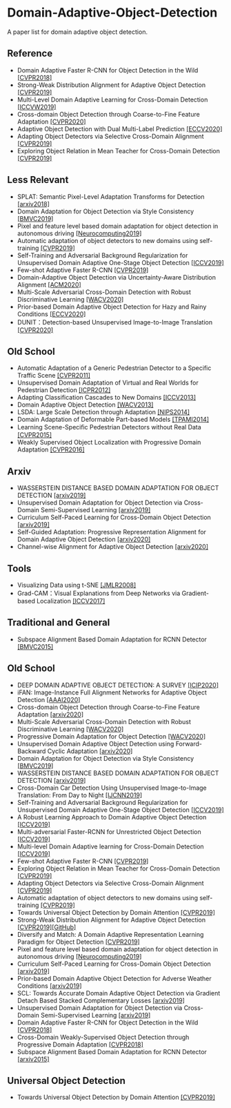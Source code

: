 # Domain-Adaptive-Object-Detection
A paper list for domain adaptive object detection.

## Reference
- Domain Adaptive Faster R-CNN for Object Detection in the Wild [[CVPR2018]](http://openaccess.thecvf.com/content_cvpr_2018/papers/Chen_Domain_Adaptive_Faster_CVPR_2018_paper.pdf)
- Strong-Weak Distribution Alignment for Adaptive Object Detection [[CVPR2019]](http://202.38.196.91/cache/7/03/openaccess.thecvf.com/fd5b814231aa5e43713ab0100da610f1/Saito_Strong-Weak_Distribution_Alignment_for_Adaptive_Object_Detection_CVPR_2019_paper.pdf)
- Multi-Level Domain Adaptive Learning for Cross-Domain Detection [[ICCVW2019]](https://arxiv.org/abs/1907.11484)
- Cross-domain Object Detection through Coarse-to-Fine Feature Adaptation [[CVPR2020]](https://openaccess.thecvf.com/content_CVPR_2020/papers/Zheng_Cross-domain_Object_Detection_through_Coarse-to-Fine_Feature_Adaptation_CVPR_2020_paper.pdf)
- Adaptive Object Detection with Dual Multi-Label Prediction [[ECCV2020]](https://www.ecva.net/papers/eccv_2020/papers_ECCV/papers/123730052.pdf)
- Adapting Object Detectors via Selective Cross-Domain Alignment [[CVPR2019]](https://openaccess.thecvf.com/content_CVPR_2019/papers/Zhu_Adapting_Object_Detectors_via_Selective_Cross-Domain_Alignment_CVPR_2019_paper.pdf)
- Exploring Object Relation in Mean Teacher for Cross-Domain Detection [[CVPR2019]](http://openaccess.thecvf.com/content_CVPR_2019/papers/Cai_Exploring_Object_Relation_in_Mean_Teacher_for_Cross-Domain_Detection_CVPR_2019_paper.pdf)

## Less Relevant
- SPLAT: Semantic Pixel-Level Adaptation Transforms for Detection [[arxiv2018]](https://arxiv.org/abs/1812.00929)
- Domain Adaptation for Object Detection via Style Consistency [[BMVC2019]](https://arxiv.org/abs/1911.10033v1)
- Pixel and feature level based domain adaptation for object detection in autonomous driving [[Neurocomputing2019]](https://arxiv.org/abs/1810.00345v1)
- Automatic adaptation of object detectors to new domains using self-training [[CVPR2019]](https://openaccess.thecvf.com/content_CVPR_2019/papers/RoyChowdhury_Automatic_Adaptation_of_Object_Detectors_to_New_Domains_Using_Self-Training_CVPR_2019_paper.pdf)
- Self-Training and Adversarial Background Regularization for Unsupervised Domain Adaptive One-Stage Object Detection [[ICCV2019]](https://openaccess.thecvf.com/content_ICCV_2019/papers/Kim_Self-Training_and_Adversarial_Background_Regularization_for_Unsupervised_Domain_Adaptive_One-Stage_ICCV_2019_paper.pdf)
- Few-shot Adaptive Faster R-CNN [[CVPR2019]](https://openaccess.thecvf.com/content_CVPR_2019/papers/Wang_Few-Shot_Adaptive_Faster_R-CNN_CVPR_2019_paper.pdf)
- Domain-Adaptive Object Detection via Uncertainty-Aware Distribution Alignment [[ACM2020]](https://dl.acm.org/doi/pdf/10.1145/3394171.3413553)
- Multi-Scale Adversarial Cross-Domain Detection with Robust Discriminative Learning [[WACV2020]](https://openaccess.thecvf.com/content_WACV_2020/papers/Pan_Multi-Scale_Adversarial_Cross-Domain_Detection_with_Robust_Discriminative_Learning_WACV_2020_paper.pdf)
- Prior-based Domain Adaptive Object Detection for Hazy and Rainy Conditions [[ECCV2020]](https://www.ecva.net/papers/eccv_2020/papers_ECCV/papers/123590749.pdf)
- DUNIT：Detection-based Unsupervised Image-to-Image Translation [[CVPR2020]](https://openaccess.thecvf.com/content_CVPR_2020/papers/Bhattacharjee_DUNIT_Detection-Based_Unsupervised_Image-to-Image_Translation_CVPR_2020_paper.pdf)

## Old School
- Automatic Adaptation of a Generic Pedestrian Detector to a Specific Traffic Scene [[CVPR2011]](https://ieeexplore.ieee.org/document/5995698/similar#similar)
- Unsupervised Domain Adaptation of Virtual and Real Worlds for Pedestrian Detection [[ICPR2012]](https://ieeexplore.ieee.org/document/6460917)
- Adapting Classification Cascades to New Domains [[ICCV2013]](https://ieeexplore.ieee.org/document/6751122)
- Domain Adaptive Object Detection [[WACV2013]](http://citeseerx.ist.psu.edu/viewdoc/download;jsessionid=0E94F54E632644698E05DC9BEB223885?doi=10.1.1.295.6188&rep=rep1&type=pdf)
- LSDA: Large Scale Detection through Adaptation [[NIPS2014]](http://papers.nips.cc/paper/5418-lsda-large-scale-detection-through-adaptation)
- Domain Adaptation of Deformable Part-based Models [[TPAMI2014]](https://ieeexplore.ieee.org/document/6824789)
- Learning Scene-Speciﬁc Pedestrian Detectors without Real Data [[CVPR2015]](http://openaccess.thecvf.com/content_cvpr_2015/papers/Hattori_Learning_Scene-Specific_Pedestrian_2015_CVPR_paper.pdf)
- Weakly Supervised Object Localization with Progressive Domain Adaptation [[CVPR2016]](http://openaccess.thecvf.com/content_cvpr_2016/papers/Li_Weakly_Supervised_Object_CVPR_2016_paper.pdf)

## Arxiv
- WASSERSTEIN DISTANCE BASED DOMAIN ADAPTATION FOR OBJECT DETECTION [[arxiv2019]](https://arxiv.org/abs/1909.08675?context=cs.CV)
- Unsupervised Domain Adaptation for Object Detection via Cross-Domain Semi-Supervised Learning [[arxiv2019]](https://arxiv.org/abs/1911.07158?context=cs.CV)
- Curriculum Self-Paced Learning for Cross-Domain Object Detection [[arxiv2019]](https://arxiv.org/abs/1911.06849?context=cs.CV)
- Self-Guided Adaptation: Progressive Representation Alignment for Domain Adaptive Object Detection [[arxiv2020]](https://arxiv.org/abs/2003.08777)
- Channel-wise Alignment for Adaptive Object Detection [[arxiv2020]](https://arxiv.org/abs/2009.02862?context=cs)

## Tools
- Visualizing Data using t-SNE [[JMLR2008]](https://jmlr.csail.mit.edu/papers/v9/vandermaaten08a.html)
- Grad-CAM：Visual Explanations from Deep Networks via Gradient-based Localization [[ICCV2017]](https://ieeexplore.ieee.org/document/8237336)


## Traditional and General
- Subspace Alignment Based Domain Adaptation for RCNN Detector [[BMVC2015]](https://arxiv.org/abs/1507.05578v1)
## Old School
- DEEP DOMAIN ADAPTIVE OBJECT DETECTION: A SURVEY [[ICIP2020]](https://arxiv.org/abs/2002.06797v1)
- iFAN: Image-Instance Full Alignment Networks for Adaptive Object Detection [[AAAI2020]](https://arxiv.org/pdf/2003.04132.pdf)
- Cross-domain Object Detection through Coarse-to-Fine Feature Adaptation [[arxiv2020]](https://arxiv.org/pdf/2003.10275.pdf)
- Multi-Scale Adversarial Cross-Domain Detection with Robust Discriminative Learning [[WACV2020]](http://openaccess.thecvf.com/content_WACV_2020/papers/Pan_Multi-Scale_Adversarial_Cross-Domain_Detection_with_Robust_Discriminative_Learning_WACV_2020_paper.pdf)
- Progressive Domain Adaptation for Object Detection [[WACV2020]](http://openaccess.thecvf.com/content_WACV_2020/papers/Hsu_Progressive_Domain_Adaptation_for_Object_Detection_WACV_2020_paper.pdf)
- Unsupervised Domain Adaptive Object Detection using Forward-Backward Cyclic Adaptation [[arxiv2020]](https://arxiv.org/abs/2002.00575v1)
- Domain Adaptation for Object Detection via Style Consistency [[BMVC2019]](https://arxiv.org/pdf/1911.10033.pdf)
- WASSERSTEIN DISTANCE BASED DOMAIN ADAPTATION FOR OBJECT DETECTION [[arxiv2019]](https://arxiv.org/pdf/1909.08675.pdf)
- Cross-Domain Car Detection Using Unsupervised Image-to-Image Translation: From Day to Night [[IJCNN2019]](https://ieeexplore.ieee.org/document/8852008)
- Self-Training and Adversarial Background Regularization for Unsupervised Domain Adaptive One-Stage Object Detection [[ICCV2019]](http://openaccess.thecvf.com/content_ICCV_2019/papers/Kim_Self-Training_and_Adversarial_Background_Regularization_for_Unsupervised_Domain_Adaptive_One-Stage_ICCV_2019_paper.pdf)
- A Robust Learning Approach to Domain Adaptive Object Detection [[ICCV2019]](http://openaccess.thecvf.com/content_ICCV_2019/papers/Khodabandeh_A_Robust_Learning_Approach_to_Domain_Adaptive_Object_Detection_ICCV_2019_paper.pdf)
- Multi-adversarial Faster-RCNN for Unrestricted Object Detection [[ICCV2019]](http://openaccess.thecvf.com/content_ICCV_2019/papers/He_Multi-Adversarial_Faster-RCNN_for_Unrestricted_Object_Detection_ICCV_2019_paper.pdf)
- Multi-level Domain Adaptive learning for Cross-Domain Detection [[ICCV2019]](https://arxiv.org/pdf/1907.11484.pdf)
- Few-shot Adaptive Faster R-CNN [[CVPR2019]](http://openaccess.thecvf.com/content_CVPR_2019/papers/Wang_Few-Shot_Adaptive_Faster_R-CNN_CVPR_2019_paper.pdf)
- Exploring Object Relation in Mean Teacher for Cross-Domain Detection [[CVPR2019]](http://openaccess.thecvf.com/content_CVPR_2019/papers/Cai_Exploring_Object_Relation_in_Mean_Teacher_for_Cross-Domain_Detection_CVPR_2019_paper.pdf)
- Adapting Object Detectors via Selective Cross-Domain Alignment [[CVPR2019]](http://openaccess.thecvf.com/content_CVPR_2019/papers/Zhu_Adapting_Object_Detectors_via_Selective_Cross-Domain_Alignment_CVPR_2019_paper.pdf)
- Automatic adaptation of object detectors to new domains using self-training [[CVPR2019]](http://openaccess.thecvf.com/content_CVPR_2019/papers/RoyChowdhury_Automatic_Adaptation_of_Object_Detectors_to_New_Domains_Using_Self-Training_CVPR_2019_paper.pdf)
- Towards Universal Object Detection by Domain Attention [[CVPR2019]](http://openaccess.thecvf.com/content_CVPR_2019/papers/Wang_Towards_Universal_Object_Detection_by_Domain_Attention_CVPR_2019_paper.pdf)
- Strong-Weak Distribution Alignment for Adaptive Object Detection [[CVPR2019]](http://202.38.196.91/cache/7/03/openaccess.thecvf.com/fd5b814231aa5e43713ab0100da610f1/Saito_Strong-Weak_Distribution_Alignment_for_Adaptive_Object_Detection_CVPR_2019_paper.pdf)[[GitHub]](https://github.com/VisionLearningGroup/DA_Detection)
- Diversify and Match: A Domain Adaptive Representation Learning Paradigm for Object Detection [[CVPR2019]](http://202.38.196.91/cache/3/03/openaccess.thecvf.com/59418b176cfe9fdb76397b1a3736ebbc/Kim_Diversify_and_Match_A_Domain_Adaptive_Representation_Learning_Paradigm_for_CVPR_2019_paper.pdf)
- Pixel and feature level based domain adaptation for object detection in autonomous driving [[Neurocomputing2019]](https://www.sciencedirect.com/science/article/abs/pii/S092523121931149X?via%3Dihub)
- Curriculum Self-Paced Learning for Cross-Domain Object Detection [[arxiv2019]](https://arxiv.org/abs/1911.06849v1)
- Prior-based Domain Adaptive Object Detection for Adverse Weather Conditions [[arxiv2019]](https://arxiv.org/abs/1912.00070v1)
- SCL: Towards Accurate Domain Adaptive Object Detection via Gradient Detach Based Stacked Complementary Losses [[arxiv2019]](https://arxiv.org/abs/1911.02559v1)
- Unsupervised Domain Adaptation for Object Detection via Cross-Domain Semi-Supervised Learning [[arxiv2019]](https://arxiv.org/abs/1911.07158v1)
- Domain Adaptive Faster R-CNN for Object Detection in the Wild [[CVPR2018]](http://openaccess.thecvf.com/content_cvpr_2018/papers/Chen_Domain_Adaptive_Faster_CVPR_2018_paper.pdf)
- Cross-Domain Weakly-Supervised Object Detection through Progressive Domain Adaptation [[CVPR2018]](http://openaccess.thecvf.com/content_cvpr_2018/papers/Inoue_Cross-Domain_Weakly-Supervised_Object_CVPR_2018_paper.pdf)
- Subspace Alignment Based Domain Adaptation for RCNN Detector [[arxiv2015]](https://arxiv.org/pdf/1507.05578.pdf)
## Universal Object Detection
- Towards Universal Object Detection by Domain Attention [[CVPR2019]](https://openaccess.thecvf.com/content_CVPR_2019/papers/Wang_Towards_Universal_Object_Detection_by_Domain_Attention_CVPR_2019_paper.pdf)
